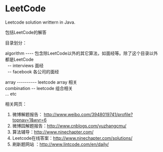 LeetCode
==================
Leetcode solution writtern in Java.

包括LeetCode的解答 </br>

目录划分：

algorithm ---- 包含除LeetCode以外的其它算法，如面经等。除了这个目录以外都是LeetCode  
&nbsp;&nbsp;-- interviews 面经  
&nbsp;&nbsp;-- facebook 各公司的面经  

array ---------- leetcode array 相关  
combination -- leetcode 组合相关   
... etc

相关网页：  
1. 微博解题报告： http://www.weibo.com/3948019741/profile?topnav=1&wvr=6  
2. 微博园解题报告：http://www.cnblogs.com/yuzhangcmu/  
3. 算法辅导：http://www.ninechapter.com/  
4. Leetcode在线答案：http://www.ninechapter.com/solutions/  
5. 刷新题网站 ：http://www.lintcode.com/en/daily/  
